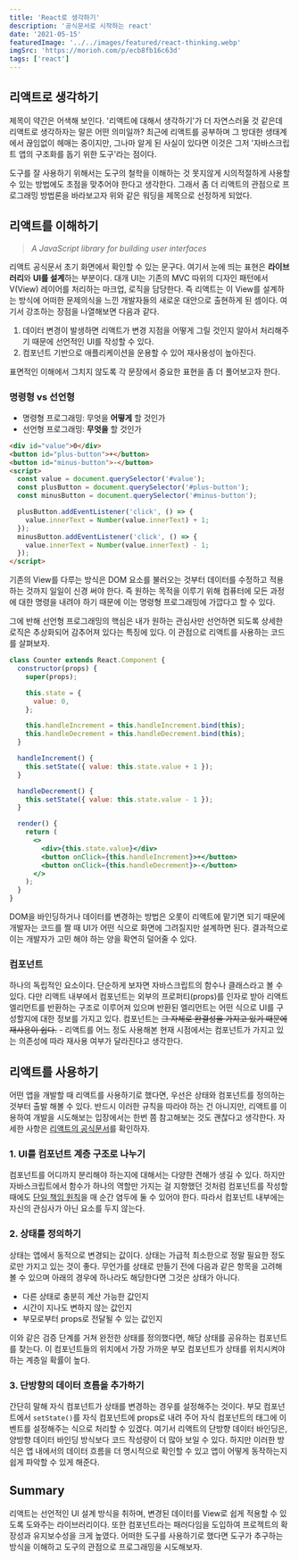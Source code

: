 ```yaml
---
title: 'React로 생각하기'
description: '공식문서로 시작하는 react'
date: '2021-05-15'
featuredImage: '../../images/featured/react-thinking.webp'
imgSrc: 'https://morioh.com/p/ecb8fb16c63d'
tags: ['react']
---
```


## 리액트로 생각하기

제목이 약간은 어색해 보인다. '리액트에 대해서 생각하기'가 더 자연스러울 것 같은데 리액트로 생각하자는 말은 어떤 의미일까? 최근에 리액트를 공부하며 그 방대한 생태계에서 끊임없이 헤매는 중이지만, 그나마 알게 된 사실이 있다면 이것은 그저 '자바스크립트 앱의 구조화를 돕기 위한 도구'라는 점이다.

도구를 잘 사용하기 위해서는 도구의 철학을 이해하는 것 못지않게 시의적절하게 사용할 수 있는 방법에도 초점을 맞추어야 한다고 생각한다. 그래서 좀 더 리액트의 관점으로 프로그래밍 방법론을 바라보고자 위와 같은 워딩을 제목으로 선정하게 되었다.

## 리액트를 이해하기

> _A JavaScript library for building user interfaces_

리액트 공식문서 초기 화면에서 확인할 수 있는 문구다. 여기서 눈에 띄는 표현은 **라이브러리**와 **UI를 설계**하는 부분이다. 대개 UI는 기존의 MVC 따위의 디자인 패턴에서 V(View) 레이어를 처리하는 마크업, 로직을 담당한다. 즉 리액트는 이 View를 설계하는 방식에 어떠한 문제의식을 느낀 개발자들의 새로운 대안으로 출현하게 된 셈이다. 여기서 강조하는 장점을 나열해보면 다음과 같다.

1. 데이터 변경이 발생하면 리액트가 변경 지점을 어떻게 그릴 것인지 알아서 처리해주기 때문에 선언적인 UI를 작성할 수 있다.
2. 컴포넌트 기반으로 애플리케이션을 운용할 수 있어 재사용성이 높아진다.

표면적인 이해에서 그치지 않도록 각 문장에서 중요한 표현을 좀 더 풀어보고자 한다.

### 명령형 vs 선언형

- 명령형 프로그래밍: 무엇을 **어떻게** 할 것인가
- 선언형 프로그래밍: **무엇을** 할 것인가

```html
<div id="value">0</div>
<button id="plus-button">+</button>
<button id="minus-button">-</button>
<script>
  const value = document.querySelector('#value');
  const plusButton = document.querySelector('#plus-button');
  const minusButton = document.querySelector('#minus-button');

  plusButton.addEventListener('click', () => {
    value.innerText = Number(value.innerText) + 1;
  });
  minusButton.addEventListener('click', () => {
    value.innerText = Number(value.innerText) - 1;
  });
</script>
```

기존의 View를 다루는 방식은 DOM 요소를 불러오는 것부터 데이터를 수정하고 적용하는 것까지 일일이 신경 써야 한다. 즉 원하는 목적을 이루기 위해 컴퓨터에 모든 과정에 대한 명령을 내려야 하기 때문에 이는 명령형 프로그래밍에 가깝다고 할 수 있다.

그에 반해 선언형 프로그래밍의 핵심은 내가 원하는 관심사만 선언하면 되도록 상세한 로직은 추상화되어 감추어져 있다는 특징에 있다. 이 관점으로 리액트를 사용하는 코드를 살펴보자.

```jsx
class Counter extends React.Component {
  constructor(props) {
    super(props);

    this.state = {
      value: 0,
    };

    this.handleIncrement = this.handleIncrement.bind(this);
    this.handleDecrement = this.handleDecrement.bind(this);
  }

  handleIncrement() {
    this.setState({ value: this.state.value + 1 });
  }

  handleDecrement() {
    this.setState({ value: this.state.value - 1 });
  }

  render() {
    return (
      <>
        <div>{this.state.value}</div>
        <button onClick={this.handleIncrement}>+</button>
        <button onClick={this.handleDecrement}>-</button>
      </>
    );
  }
}
```

DOM을 바인딩하거나 데이터를 변경하는 방법은 오롯이 리액트에 맡기면 되기 때문에 개발자는 코드를 짤 때 UI가 어떤 식으로 화면에 그려질지만 설계하면 된다. 결과적으로 이는 개발자가 고민 해야 하는 양을 확연히 덜어줄 수 있다.

### 컴포넌트

하나의 독립적인 요소이다. 단순하게 보자면 자바스크립트의 함수나 클래스라고 볼 수 있다. 다만 리액트 내부에서 컴포넌트는 외부의 프로퍼티(props)를 인자로 받아 리액트 엘리먼트를 반환하는 구조로 이루어져 있으며 반환된 엘리먼트는 어떤 식으로 UI를 구성할지에 대한 정보를 가지고 있다. 컴포넌트는 ~~그 자체로 완결성을 가지고 있기 때문에 재사용이 쉽다.~~ - 리액트를 어느 정도 사용해본 현재 시점에서는 컴포넌트가 가지고 있는 의존성에 따라 재사용 여부가 달라진다고 생각한다.

## 리액트를 사용하기

어떤 앱을 개발할 때 리액트를 사용하기로 했다면, 우선은 상태와 컴포넌트를 정의하는 것부터 출발 해볼 수 있다. 반드시 이러한 규칙을 따라야 하는 건 아니지만, 리액트를 이용하여 개발을 시도해보는 입장에서는 한번 쯤 참고해보는 것도 괜찮다고 생각한다. 자세한 사항은 [리액트의 공식문서](https://ko.reactjs.org/docs/thinking-in-react.html)를 확인하자.

### 1. UI를 컴포넌트 계층 구조로 나누기

컴포넌트를 어디까지 분리해야 하는지에 대해서는 다양한 견해가 생길 수 있다. 하지만 자바스크립트에서 함수가 하나의 역할만 가지는 걸 지향했던 것처럼 컴포넌트를 작성할 때에도 [단일 책임 원칙](https://ko.wikipedia.org/wiki/%EB%8B%A8%EC%9D%BC_%EC%B1%85%EC%9E%84_%EC%9B%90%EC%B9%99#:~:text=%EA%B0%9D%EC%B2%B4%20%EC%A7%80%ED%96%A5%20%ED%94%84%EB%A1%9C%EA%B7%B8%EB%9E%98%EB%B0%8D%EC%97%90%EC%84%9C%20%EB%8B%A8%EC%9D%BC,%EC%A3%BC%EC%9D%98%20%EA%B9%8A%EA%B2%8C%20%EB%B6%80%ED%95%A9%ED%95%B4%EC%95%BC%20%ED%95%9C%EB%8B%A4.)을 매 순간 염두에 둘 수 있어야 한다. 따라서 컴포넌트 내부에는 자신의 관심사가 아닌 요소를 두지 않는다.

### 2. 상태를 정의하기

상태는 앱에서 동적으로 변경되는 값이다. 상태는 가급적 최소한으로 정말 필요한 정도로만 가지고 있는 것이 좋다. 무언가를 상태로 만들기 전에 다음과 같은 항목을 고려해 볼 수 있으며 아래의 경우에 하나라도 해당한다면 그것은 상태가 아니다.

- 다른 상태로 충분히 계산 가능한 값인지
- 시간이 지나도 변하지 않는 값인지
- 부모로부터 props로 전달될 수 있는 값인지

이와 같은 검증 단계를 거쳐 완전한 상태를 정의했다면, 해당 상태를 공유하는 컴포넌트를 찾는다. 이 컴포넌트들의 위치에서 가장 가까운 부모 컴포넌트가 상태를 위치시켜야 하는 계층일 확률이 높다.

### 3. 단방향의 데이터 흐름을 추가하기

간단히 말해 자식 컴포넌트가 상태를 변경하는 경우를 설정해주는 것이다. 부모 컴포넌트에서 `setState()`를 자식 컴포넌트에 props로 내려 주어 자식 컴포넌트의 태그에 이벤트를 설정해주는 식으로 처리할 수 있겠다. 여기서 리액트의 단방향 데이터 바인딩은, 양방향 데이터 바인딩 방식보다 코드 작성량이 더 많아 보일 수 있다. 하지만 이러한 방식은 앱 내에서의 데이터 흐름을 더 명시적으로 확인할 수 있고 앱이 어떻게 동작하는지 쉽게 파악할 수 있게 해준다.

## Summary

리액트는 선언적인 UI 설계 방식을 취하며, 변경된 데이터를 View로 쉽게 적용할 수 있도록 도와주는 라이브러리이다. 또한 컴포넌트라는 패러다임을 도입하여 프로젝트의 확장성과 유지보수성을 크게 높였다. 어떠한 도구를 사용하기로 했다면 도구가 추구하는 방식을 이해하고 도구의 관점으로 프로그래밍을 시도해보자.
